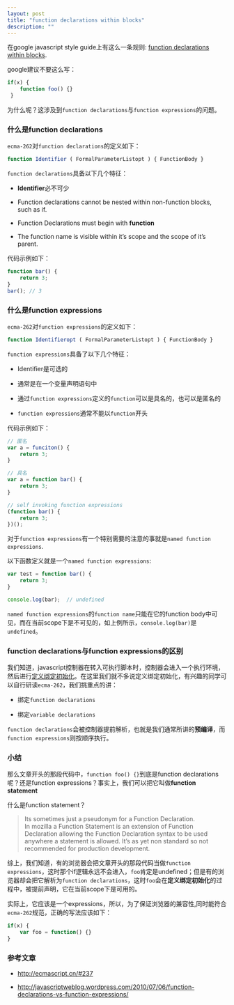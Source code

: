 ```yaml
---
layout: post
title: "function declarations within blocks"
description: ""
---
```


在google javascript style guide上有这么一条规则: [function declarations within
blocks](http://google-styleguide.googlecode.com/svn/trunk/javascriptguide.xml?showone=Function_Declarations_Within_Blocks#Function_Declarations_Within_Blocks).

google建议不要这么写：

```javascript
if(x) {
    function foo() {}   
 }
```

为什么呢？这涉及到`function declarations`与`function expressions`的问题。

### 什么是function declarations

`ecma-262`对`function declarations`的定义如下：

```javascript
function Identifier ( FormalParameterListopt ) { FunctionBody }
```

`function declarations`具备以下几个特征：

* **Identifier**必不可少

* Function declarations cannot be nested within non-function blocks, such as if.

* Function Declarations must begin with **function**

* The function name is visible within it’s scope and the scope of it’s parent.

代码示例如下：

```javascript
function bar() {
    return 3;    
}
bar(); // 3
```

### 什么是function expressions

`ecma-262`对`function expressions`的定义如下：

```javascript
function Identifieropt ( FormalParameterListopt ) { FunctionBody }
```

`function expressions`具备了以下几个特征：

* Identifier是可选的

* 通常是在一个变量声明语句中

* 通过`function expressions`定义的`function`可以是具名的，也可以是匿名的

* `function expressions`通常不能以`function`开头

代码示例如下：

```javascript
// 匿名
var a = funciton() {
    return 3;    
}

// 具名
var a = function bar() {
    return 3;    
}

// self invoking function expressions
(function bar() {
    return 3;    
})();
```

对于`function expressions`有一个特别需要的注意的事就是`named function
expressions`.

以下函数定义就是一个`named function expressions`:

```javascript
var test = function bar() {
    return 3;
}

console.log(bar);  // undefined
```

`named function expressions`的`function name`只能在它的function
body中可见，而在当前scope下是不可见的，如上例所示，`console.log(bar)`是`undefined`。

### function declarations与function expressions的区别

我们知道，javascript控制器在转入可执行脚本时，控制器会进入一个执行环境，然后进行[定义绑定初始化](http://ecmascript.cn/#151)。在这里我们就不多说定义绑定初始化，有兴趣的同学可以自行研读`ecma-262`，我们挑重点的讲：

* 绑定`function declarations`

* 绑定`variable declarations`

`function
declarations`会被控制器提前解析，也就是我们通常所讲的**预编译**，而`function
expressions`则按顺序执行。

### 小结

那么文章开头的那段代码中，`function foo() {}`到底是function
declarations呢？还是function expressions？事实上，我们可以把它叫做**function
statement**

什么是function statement？

>Its sometimes just a pseudonym for a Function Declaration.  
>In mozilla a Function Statement is an extension of Function
>Declaration allowing the Function Declaration syntax to be used anywhere a
>statement is allowed.  It’s as yet non standard so not recommended for
>production development.

综上，我们知道，有的浏览器会把文章开头的那段代码当做`function
expressions`，这时那个if逻辑永远不会进入，`foo`肯定是undefined；但是有的浏览器却会把它解析为`function
declarations`，这时`foo`会在**定义绑定初始化**的过程中，被提前声明，它在当前scope下是可用的。

实际上，它应该是一个expressions，所以，为了保证浏览器的兼容性,同时能符合`ecma-262`规范，正确的写法应该如下：

```javascript
if(x) {
    var foo = function() {}   
}
```

### 参考文章

* http://ecmascript.cn/#237

* http://javascriptweblog.wordpress.com/2010/07/06/function-declarations-vs-function-expressions/
